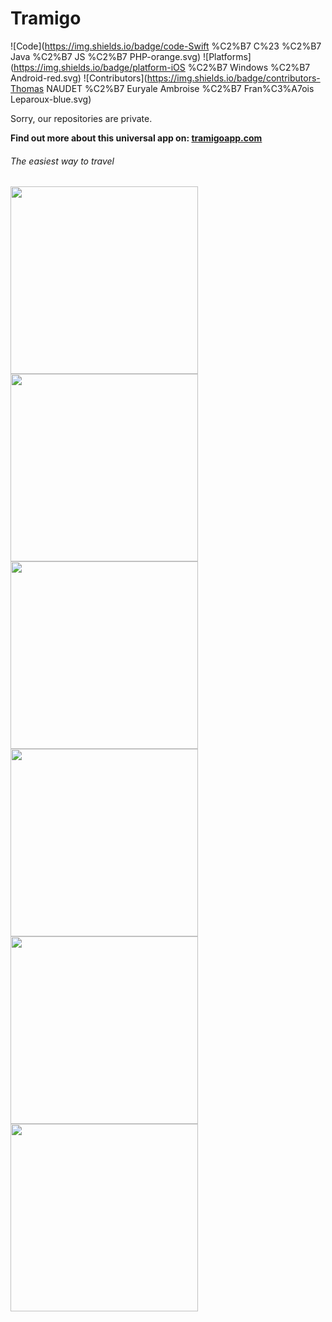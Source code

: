 # Tramigo

![Code](https://img.shields.io/badge/code-Swift %C2%B7 C%23 %C2%B7 Java %C2%B7 JS %C2%B7 PHP-orange.svg)
![Platforms](https://img.shields.io/badge/platform-iOS %C2%B7 Windows %C2%B7 Android-red.svg)
![Contributors](https://img.shields.io/badge/contributors-Thomas NAUDET %C2%B7 Euryale Ambroise %C2%B7 Fran%C3%A7ois Leparoux-blue.svg)

Sorry, our repositories are private.

__Find out more about this universal app on: [tramigoapp.com](http://tramigoapp.com)__

###### The easiest way to travel

<img src="http://tramigoapp.com/img/iOS1.png" width="300" />
<img src="http://tramigoapp.com/img/iOS2.png" width="300" />
<img src="http://tramigoapp.com/img/WP1.png" width="300" />
<img src="http://tramigoapp.com/img/WP2.png" width="300" />
<img src="http://tramigoapp.com/img/Android1.png" width="300" />
<img src="http://tramigoapp.com/img/Android2.png" width="300" />
